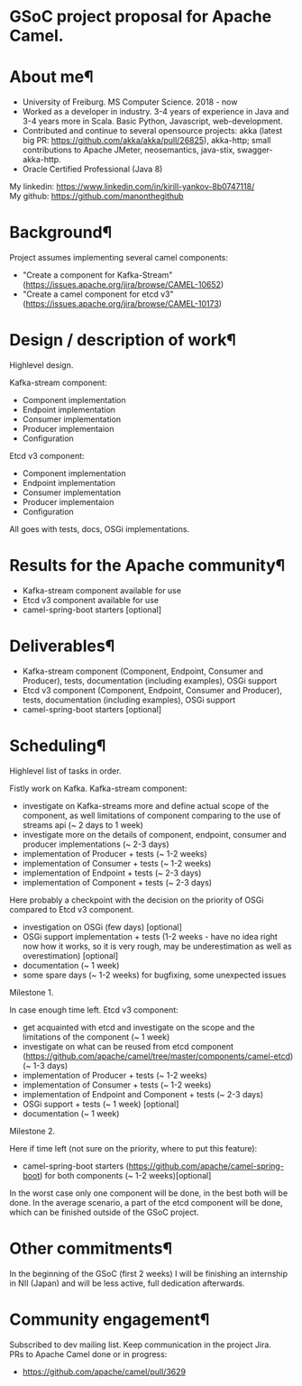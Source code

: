 # GSoC project proposal for Apache Camel.
# About me¶
- University of Freiburg. MS Computer Science. 2018 - now 
- Worked as a developer in industry. 3-4 years of experience in Java and 3-4 years more in Scala. Basic Python, Javascript, web-development. 
- Contributed and continue to several opensource projects: akka (latest big PR: https://github.com/akka/akka/pull/26825), akka-http; small contributions to Apache JMeter, neosemantics, java-stix, swagger-akka-http. 
- Oracle Certified Professional (Java 8)

My linkedin: https://www.linkedin.com/in/kirill-yankov-8b0747118/  
My github: https://github.com/manonthegithub

# Background¶
Project assumes implementing several camel components:
- "Create a component for Kafka-Stream"(https://issues.apache.org/jira/browse/CAMEL-10652)
- "Create a camel component for etcd v3"(https://issues.apache.org/jira/browse/CAMEL-10173)
# Design / description of work¶
Highlevel design.

Kafka-stream component:
- Component implementation
- Endpoint implementation
- Consumer implementation
- Producer implementaion
- Configuration

Etcd v3 component:
- Component implementation
- Endpoint implementation
- Consumer implementation
- Producer implementaion
- Configuration

All goes with tests, docs, OSGi implementations.

# Results for the Apache community¶
- Kafka-stream component available for use
- Etcd v3 component available for use
- camel-spring-boot starters [optional]
# Deliverables¶
- Kafka-stream component (Component, Endpoint, Consumer and Producer), tests, documentation (including examples), OSGi support
- Etcd v3 component (Component, Endpoint, Consumer and Producer), tests, documentation (including examples), OSGi support
- camel-spring-boot starters [optional]
# Scheduling¶
Highlevel list of tasks in order.

Fistly work on Kafka.
Kafka-stream component:
- investigate on Kafka-streams more and define actual scope of the component, as well limitations of component comparing to the use of streams api (~ 2 days to 1 week)
- investigate more on the details of component, endpoint, consumer and producer implementations (~ 2-3 days)
- implementation of Producer + tests (~ 1-2 weeks)
- implementation of Consumer + tests (~ 1-2 weeks)
- implementation of Endpoint + tests (~ 2-3 days)
- implementation of Component + tests (~ 2-3 days)

Here probably a checkpoint with the decision on the priority of OSGi compared to Etcd v3 component.

- investigation on OSGi (few days) [optional]
- OSGi support implementation + tests (1-2 weeks - have no idea right now how it works, so it is very rough, may be underestimation as well as overestimation) [optional]
- documentation (~ 1 week)
- some spare days (~ 1-2 weeks) for bugfixing, some unexpected issues

Milestone 1.

In case enough time left.
Etcd v3 component:
- get acquainted with etcd and investigate on the scope and the limitations of the component (~ 1 week)
- investigate on what can be reused from etcd component (https://github.com/apache/camel/tree/master/components/camel-etcd) (~ 1-3 days)
- implementation of Producer + tests (~ 1-2 weeks)
- implementation of Consumer + tests (~ 1-2 weeks)
- implementation of Endpoint and Component + tests (~ 2-3 days)
- OSGi support + tests (~ 1 week) [optional]
- documentation (~ 1 week)

Milestone 2.

Here if time left (not sure on the priority, where to put this feature):
- camel-spring-boot starters (https://github.com/apache/camel-spring-boot) for both components (~ 1-2 weeks)[optional]

In the worst case only one component will be done, in the best both will be done. In the average scenario, a part of the etcd component will be done, which can be finished outside of the GSoC project.

# Other commitments¶
In the beginning of the GSoC (first 2 weeks) I will be finishing an internship in NII (Japan) and will be less active, full dedication afterwards.
# Community engagement¶
Subscribed to dev mailing list. Keep communication in the project Jira.  
PRs to Apache Camel done or in progress:
- https://github.com/apache/camel/pull/3629

<!--In particular with Apache $Project, including project mailing lists, wikis, issue trackers, test systems.
This should show a rough understanding of working with open source communities. You should be engaged with the rest of the community both before coding start (e.g. to develop this proposal) and during the project.
Include any planned user testing, prototypes, code review.-->
